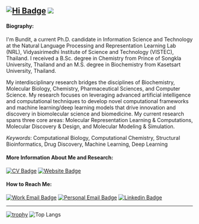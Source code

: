 [![Hi Badge](https://img.shields.io/badge/-Hi%20there!%20(Sa--was--dee)-red?style=for-the-badge)](https://manbaritone.com) 
![](https://komarev.com/ghpvc/?username=manbaritone&style=for-the-badge)
------------------------------
#### Biography:
I'm Bundit, a current Ph.D. candidate in Information Science and Technology at the Natural Language Processing and Representation Learning Lab (NRL), Vidyasirimedhi Institute of Science and Technology (VISTEC), Thailand.  I received a B.Sc. degree in Chemistry from Prince of Songkla University, Thailand and an M.S. degree in Biochemistry from Kasetsart University, Thailand.

My interdisciplinary research bridges the disciplines of Biochemistry, Molecular Biology, Chemistry, Pharmaceutical Sciences, and Computer Science. My research focuses on leveraging advanced artificial intelligence and computational techniques to develop novel computational frameworks and machine learning/deep learning models that drive innovation and discovery in biomolecular science and biomedicine. My current research spans three core areas: Molecular Representation Learning & Computations, Molecular Discovery & Design, and Molecular Modeling & Simulation.

_Keywords_: Computational Biology, Computational Chemistry, Structural Bioinformatics, Drug Discovery, Machine Learning, Deep Learning

#### More Information About Me and Research: 
[![CV Badge](https://img.shields.io/badge/-My%20CV-green?style=for-the-badge)](https://drive.google.com/file/d/1ULhn5BCc0al6qr_uk42ocpTLFTvS7k19/view) 
[![Website Badge](https://img.shields.io/badge/-Website-red?style=for-the-badge)](https://manbaritone.com) 

#### How to Reach Me:
[![Work Email Badge](https://img.shields.io/badge/-Work%20Email-orange?style=for-the-badge)](mailto:bundit.b_s18@vistec.ac.th)
[![Personal Email Badge](https://img.shields.io/badge/-Personal%20Email-brightgreen?style=for-the-badge)](mailto:bundit.b@hotmail.com)
[![Linkedin Badge](https://img.shields.io/badge/-Linkedin-blue?style=for-the-badge&logo=linkedin)](https://www.linkedin.com/in/manbaritone/)

------------------------------
[![trophy](https://github-profile-trophy.vercel.app/?username=manbaritone&column=3&margin-w=15&margin-h=15)](https://github.com/ryo-ma/github-profile-trophy)
![Top Langs](https://github-readme-stats.vercel.app/api/top-langs/?username=manbaritone&layout=compact)
